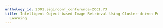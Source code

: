 ```yaml
---
anthology_id: 2001.sigirconf_conference-2001.73
title: Intelligent Object-based Image Retrieval Using Cluster-driven Personal Preference
  Learning
---
```

